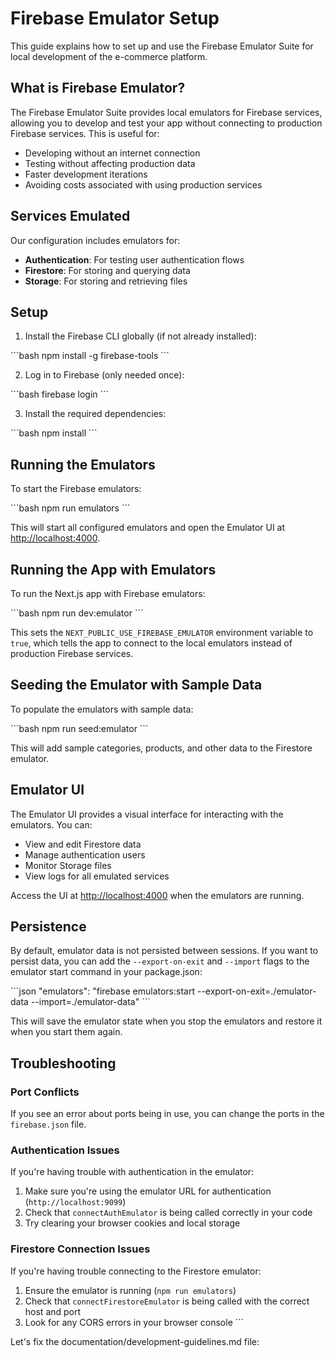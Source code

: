 # Firebase Emulator Setup

This guide explains how to set up and use the Firebase Emulator Suite for local development of the e-commerce platform.

## What is Firebase Emulator?

The Firebase Emulator Suite provides local emulators for Firebase services, allowing you to develop and test your app without connecting to production Firebase services. This is useful for:

- Developing without an internet connection
- Testing without affecting production data
- Faster development iterations
- Avoiding costs associated with using production services

## Services Emulated

Our configuration includes emulators for:

- **Authentication**: For testing user authentication flows
- **Firestore**: For storing and querying data
- **Storage**: For storing and retrieving files

## Setup

1. Install the Firebase CLI globally (if not already installed):

\`\`\`bash
npm install -g firebase-tools
\`\`\`

2. Log in to Firebase (only needed once):

\`\`\`bash
firebase login
\`\`\`

3. Install the required dependencies:

\`\`\`bash
npm install
\`\`\`

## Running the Emulators

To start the Firebase emulators:

\`\`\`bash
npm run emulators
\`\`\`

This will start all configured emulators and open the Emulator UI at [http://localhost:4000](http://localhost:4000).

## Running the App with Emulators

To run the Next.js app with Firebase emulators:

\`\`\`bash
npm run dev:emulator
\`\`\`

This sets the `NEXT_PUBLIC_USE_FIREBASE_EMULATOR` environment variable to `true`, which tells the app to connect to the local emulators instead of production Firebase services.

## Seeding the Emulator with Sample Data

To populate the emulators with sample data:

\`\`\`bash
npm run seed:emulator
\`\`\`

This will add sample categories, products, and other data to the Firestore emulator.

## Emulator UI

The Emulator UI provides a visual interface for interacting with the emulators. You can:

- View and edit Firestore data
- Manage authentication users
- Monitor Storage files
- View logs for all emulated services

Access the UI at [http://localhost:4000](http://localhost:4000) when the emulators are running.

## Persistence

By default, emulator data is not persisted between sessions. If you want to persist data, you can add the `--export-on-exit` and `--import` flags to the emulator start command in your package.json:

\`\`\`json
"emulators": "firebase emulators:start --export-on-exit=./emulator-data --import=./emulator-data"
\`\`\`

This will save the emulator state when you stop the emulators and restore it when you start them again.

## Troubleshooting

### Port Conflicts

If you see an error about ports being in use, you can change the ports in the `firebase.json` file.

### Authentication Issues

If you're having trouble with authentication in the emulator:

1. Make sure you're using the emulator URL for authentication (`http://localhost:9099`)
2. Check that `connectAuthEmulator` is being called correctly in your code
3. Try clearing your browser cookies and local storage

### Firestore Connection Issues

If you're having trouble connecting to the Firestore emulator:

1. Ensure the emulator is running (`npm run emulators`)
2. Check that `connectFirestoreEmulator` is being called with the correct host and port
3. Look for any CORS errors in your browser console
\`\`\`

Let's fix the documentation/development-guidelines.md file:
